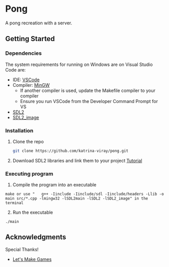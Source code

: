 # Pong
A pong recreation with a server.
## Getting Started

### Dependencies
The system requirements for running on Windows are on Visual Studio Code are:
* IDE: [VSCode](https://code.visualstudio.com/docs/languages/cpp)
* Compiler: [MinGW](https://code.visualstudio.com/docs/cpp/config-mingw#_prerequisites)
  * If another compiler is used, update the Makefile compiler to your compiler
  * Ensure you run VSCode from the Developer Command Prompt for VS
* [SDL2](https://www.libsdl.org/)
* [SDL2_image](https://github.com/libsdl-org/SDL_image)

### Installation

1. Clone the repo
    ```sh
    git clone https://github.com/katrina-viray/pong.git
    ```
2. Download SDL2 libraries and link them to your project
  [Tutorial](https://www.youtube.com/watch?v=9Ca-RVPwnBE)

### Executing program

1. Compile the program into an executable
```
make or use "	g++ -Iinclude -Iinclude/sdl -Iinclude/headers -Llib -o main src/*.cpp -lmingw32 -lSDL2main -lSDL2 -lSDL2_image" in the terminal
```
2. Run the executable
```
./main
```

## Acknowledgments

Special Thanks!
* [Let's Make Games](https://www.youtube.com/watch?v=QQzAHcojEKg&list=PLhfAbcv9cehhkG7ZQK0nfIGJC_C-wSLrx)